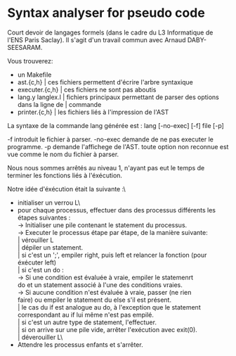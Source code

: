 # Syntax analyser for pseudo code

Court devoir de langages formels (dans le cadre du L3 Informatique de l'ENS Paris Saclay). Il s'agit d'un travail commun avec Arnaud DABY-SEESARAM.

Vous trouverez:
  - un Makefile
  - ast.{c,h}
    | ces fichiers permettent d'écrire l'arbre syntaxique
  - executer.{c,h}
    | ces fichiers ne sont pas aboutis
  - lang.y langlex.l
    | fichiers principaux permettant de parser des options dans la ligne de
    | commande 
  - printer.{c,h}
    | les fichiers liés à l'impression de l'AST
    
La syntaxe de la commande lang générée est :
	lang [-no-exec] [-f] file [-p]

-f
	introduit le fichier à parser.
-no-exec
	demande de ne pas executer le programme.
-p
	demande l'affichege de l'AST.
toute option non reconnue est vue comme le nom du fichier à parser.

Nous nous sommes arrêtés au niveau 1, n'ayant pas eut le temps de terminer les fonctions liés à l'éxécution.

Notre idée d'éxécution était la suivante :\
 * initialiser un verrou L\
 * pour chaque processus, effectuer dans des processus différents les étapes suivantes :\
    -> Initialiser une pile contenant le statement du processus.\
    -> Executer le processus étape par étape, de la manière suivante:\
         | vérouiller L\
         | dépiler un statement.\
         | si c'est un ';', empiler right, puis left et relancer la fonction (pour éxécuter left)\
         | si c'est un do :\
                 -> Si une condition est évaluée à vraie, empiler le statemenrt\
                      do et un statement associé à l'une des conditions vraies.\
                 -> Si aucune condition n'est évaluée à vraie, passer (ne rien\
                      faire) ou empiler le statement du else s'il est présent.\
         | le cas du if est analogue au do, à l'exception que le statement\
             correspondant au if lui même n'est pas empilé.\
         | si c'est un autre type de statement, l'effectuer.\
         | si on arrive sur une pile vide, arrêter l'exécution avec exit(0).\
         | déverouiller L\
 * Attendre les processus enfants et s'arrêter.
